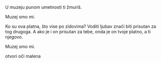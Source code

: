 
U muzeju punom umetnosti
ti žmuriš.

Muzej smo mi.

Ko su ova platna, što vise po zidovima? Voditi ljubav znači biti prisutan za tog drugoga. A ako je i on prisutan za tebe, onda je on tvoje platno, a ti njegovo.

Muzej smo mi.

otvori oči
malena
